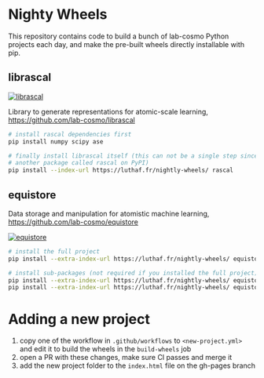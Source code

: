 # Nighty Wheels

This repository contains code to build a bunch of lab-cosmo Python projects each
day, and make the pre-built wheels directly installable with pip.

## librascal

[![librascal](https://github.com/Luthaf/nightly-wheels/actions/workflows/rascal.yml/badge.svg?branch=main)](https://github.com/Luthaf/nightly-wheels/actions/workflows/rascal.yml)

Library to generate representations for atomic-scale learning, https://github.com/lab-cosmo/librascal

```bash
# install rascal dependencies first
pip install numpy scipy ase

# finally install librascal itself (this can not be a single step since there is
# another package called rascal on PyPI)
pip install --index-url https://luthaf.fr/nightly-wheels/ rascal
```

## equistore

Data storage and manipulation for atomistic machine learning, https://github.com/lab-cosmo/equistore

[![equistore](https://github.com/Luthaf/nightly-wheels/actions/workflows/equistore.yml/badge.svg?branch=main)](https://github.com/Luthaf/nightly-wheels/actions/workflows/equistore.yml)

```bash
# install the full project
pip install --extra-index-url https://luthaf.fr/nightly-wheels/ equistore

# install sub-packages (not required if you installed the full project)
pip install --extra-index-url https://luthaf.fr/nightly-wheels/ equistore-core
pip install --extra-index-url https://luthaf.fr/nightly-wheels/ equistore-operations
```


# Adding a new project

1. copy one of the workflow in `.github/workflows` to `<new-project.yml>` and
   edit it to build the wheels in the `build-wheels` job
2. open a PR with these changes, make sure CI passes and merge it
3. add the new project folder to the `index.html` file on the gh-pages branch
